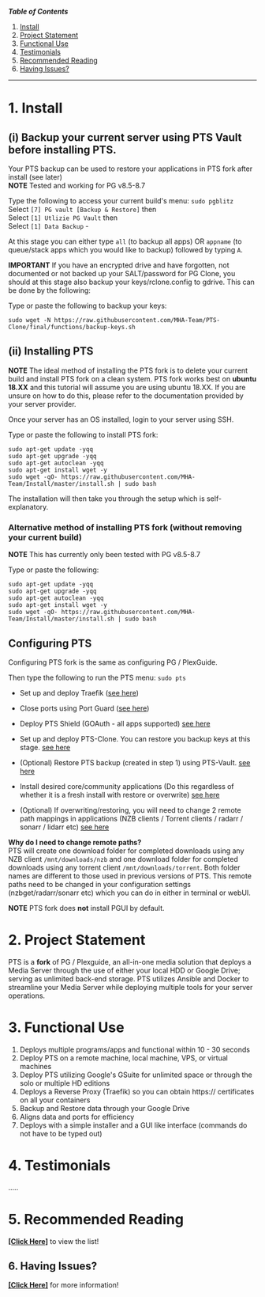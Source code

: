 
_**Table of Contents**_

1. [Install](#1-install)
2. [Project Statement](#2-project-statement)
3. [Functional Use](#3-functional-use)
4. [Testimonials](#4-testimonials)
5. [Recommended Reading](#5-recommended-reading)
6. [Having Issues?](#6-having-issues)


----

# 1. Install

## (i) Backup your current server using PTS Vault before installing PTS.   
  
Your PTS backup can be used to restore your applications in PTS fork after install (see later)  
**NOTE**  Tested and working for PG v8.5-8.7
  
Type the following to access your current build's menu: `sudo pgblitz`    
Select  `[7] PG vault [Backup & Restore]`  then  
Select  `[1] Utlizie PG Vault`  then  
Select  `[1] Data Backup`  - 

At this stage you can either type `all` (to backup all apps) OR `appname` (to queue/stack apps which you would like to backup) followed by typing `A`.  
  

**IMPORTANT**
If you have an encrypted drive and have forgotten, not documented or not backed up your SALT/password for PG Clone, you should at this stage also backup your keys/rclone.config to gdrive. This can be done by the following:  

Type or paste the following to backup your keys:
```
sudo wget -N https://raw.githubusercontent.com/MHA-Team/PTS-Clone/final/functions/backup-keys.sh

```  
  
    
## (ii) Installing PTS

**NOTE**
The ideal method of installing the PTS fork is to delete your current build and install PTS fork on a clean system. 
PTS fork works best on **ubuntu 18.XX** and this tutorial will assume you are using ubuntu 18.XX. 
If you are unsure on how to do this, please refer to the documentation provided by your server provider.  

Once your server has an OS installed, login to your server using SSH.  
    
Type or paste the following to install PTS fork:  

```
sudo apt-get update -yqq
sudo apt-get upgrade -yqq
sudo apt-get autoclean -yqq
sudo apt-get install wget -y 
sudo wget -qO- https://raw.githubusercontent.com/MHA-Team/Install/master/install.sh | sudo bash

```
  
The installation will then take you through the setup which is self-explanatory.  
  

### Alternative method of installing PTS fork (without removing your current build)

**NOTE** This has currently only been tested with PG v8.5-8.7  

Type or paste the following:
 
```
sudo apt-get update -yqq
sudo apt-get upgrade -yqq
sudo apt-get autoclean -yqq
sudo apt-get install wget -y 
sudo wget -qO- https://raw.githubusercontent.com/MHA-Team/Install/master/install.sh | sudo bash

```    

## Configuring PTS 
  
Configuring PTS fork is the same as configuring PG / PlexGuide.
  
Then type the following to run the PTS menu: `sudo pts`

* Set up and deploy Traefik ([see here](https://github.com/MHA-Team/PTS-Team/wiki/Traefik))   

* Close ports using Port Guard ([see here](https://github.com/MHA-Team/PTS-Team/wiki/PTS-Port-Guard))  

* Deploy PTS Shield (GOAuth - all apps supported) [see here](https://github.com/MHA-Team/PTS-Team/wiki/PTS-Shield)

* Set up and deploy PTS-Clone. You can restore you backup keys at this stage. [see here](https://github.com/MHA-Team/PTS-Team/wiki/PTS-Clone)

* (Optional) Restore PTS backup (created in step 1) using PTS-Vault. [see here](https://github.com/MHA-Team/PTS-Team/wiki/PTS-Vault---Data-Storage)

* Install desired core/community applications (Do this regardless of whether it is a fresh install with restore or overwrite)  [see here](https://github.com/MHA-Team/PTS-Team/wiki/core-apps)

* (Optional) If overwriting/restoring, you will need to change 2 remote path mappings in applications (NZB clients / Torrent clients / radarr / sonarr / lidarr etc)    [see here](https://github.com/MHA-Team/PTS-Team/wiki/Remote-Path-Mappings)
  
  
**Why do I need to change remote paths?**  
PTS will create one download folder for completed downloads using any NZB client `/mnt/downloads/nzb` and one download folder for completed downloads using any torrent client `/mnt/downloads/torrent`. Both folder names are different to those used in previous versions of PTS. This remote paths need to be changed in your configuration settings (nzbget/radarr/sonarr etc) which you can do in either in terminal or webUI.  
  
**NOTE**  PTS fork does **not** install PGUI by default.   
  
# 2. Project Statement

PTS  is a **fork** of PG / Plexguide, an all-in-one media solution that deploys a Media Server through the use of either your local HDD or Google Drive; serving as unlimited back-end storage. PTS utilizes Ansible and Docker to streamline your Media Server while deploying multiple tools for your server operations.
 
# 3. Functional Use

1. Deploys multiple programs/apps and functional within 10 - 30 seconds
1. Deploy PTS on a remote machine, local machine, VPS, or virtual machines
1. Deploy PTS utilizing Google's GSuite for unlimited space or through the solo or multiple HD editions
1. Deploys a Reverse Proxy (Traefik) so you can obtain https:// certificates on all your containers
1. Backup and Restore data through your Google Drive
1. Aligns data and ports for efficiency 
1. Deploys with a simple installer and a GUI like interface (commands do not have to be typed out)

# 4. Testimonials

..... 


# 5. Recommended Reading

[**[Click Here]**](https://github.com/MHA-Team/PTS-Team/wiki/Pre-Reading) to view the list!

## 6. Having Issues?

[**[Click Here]**](https://github.com/MHA-Team/PTS-Team/wiki/Common-Issues) for more information!
